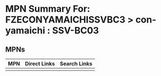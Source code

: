 



# MPN Summary For: FZECONYAMAICHISSVBC3 > con-yamaichi : SSV-BC03

## MPNs
  

|MPN|Direct Links|Search Links|
| :--- | :--- | :--- |
||||
